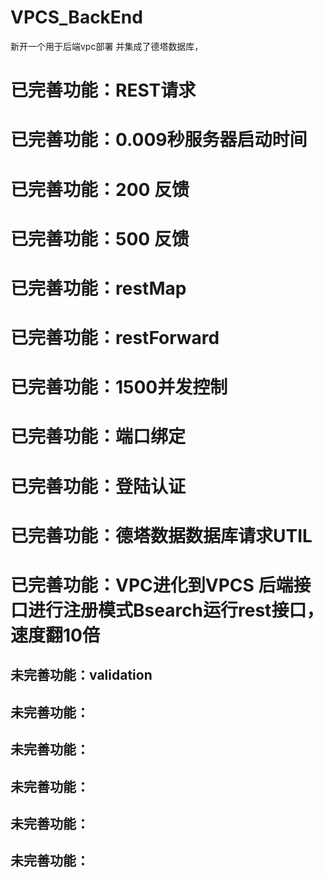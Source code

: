 # VPCS_BackEnd
新开一个用于后端vpc部署 并集成了德塔数据库，
# 已完善功能：REST请求
# 已完善功能：0.009秒服务器启动时间
# 已完善功能：200 反馈
# 已完善功能：500 反馈
# 已完善功能：restMap
# 已完善功能：restForward
# 已完善功能：1500并发控制
# 已完善功能：端口绑定
# 已完善功能：登陆认证
# 已完善功能：德塔数据数据库请求UTIL
# 已完善功能：VPC进化到VPCS 后端接口进行注册模式Bsearch运行rest接口，速度翻10倍

## 未完善功能：validation
## 未完善功能：
## 未完善功能：
## 未完善功能：
## 未完善功能：
## 未完善功能：

